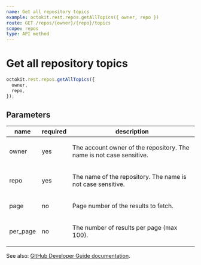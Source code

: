 ```yaml
---
name: Get all repository topics
example: octokit.rest.repos.getAllTopics({ owner, repo })
route: GET /repos/{owner}/{repo}/topics
scope: repos
type: API method
---
```


# Get all repository topics

```js
octokit.rest.repos.getAllTopics({
  owner,
  repo,
});
```

## Parameters

<table>
  <thead>
    <tr>
      <th>name</th>
      <th>required</th>
      <th>description</th>
    </tr>
  </thead>
  <tbody>
    <tr><td>owner</td><td>yes</td><td>

The account owner of the repository. The name is not case sensitive.

</td></tr>
<tr><td>repo</td><td>yes</td><td>

The name of the repository. The name is not case sensitive.

</td></tr>
<tr><td>page</td><td>no</td><td>

Page number of the results to fetch.

</td></tr>
<tr><td>per_page</td><td>no</td><td>

The number of results per page (max 100).

</td></tr>
  </tbody>
</table>

See also: [GitHub Developer Guide documentation](https://docs.github.com/enterprise-cloud@latest//rest/reference/repos#get-all-repository-topics).
